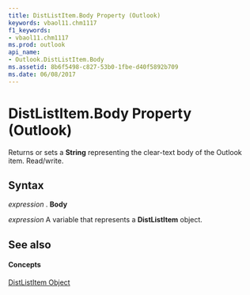 ```yaml
---
title: DistListItem.Body Property (Outlook)
keywords: vbaol11.chm1117
f1_keywords:
- vbaol11.chm1117
ms.prod: outlook
api_name:
- Outlook.DistListItem.Body
ms.assetid: 8b6f5498-c827-53b0-1fbe-d40f5892b709
ms.date: 06/08/2017
---
```



# DistListItem.Body Property (Outlook)

Returns or sets a  **String** representing the clear-text body of the Outlook item. Read/write.


## Syntax

 _expression_ . **Body**

 _expression_ A variable that represents a **DistListItem** object.


## See also


#### Concepts


[DistListItem Object](distlistitem-object-outlook.md)

